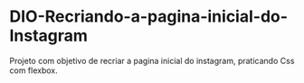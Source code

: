 # DIO-Recriando-a-pagina-inicial-do-Instagram

Projeto com objetivo de recriar a pagina inicial do instagram, praticando Css com flexbox.
